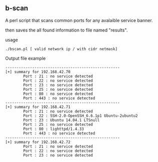 ## b-scan

A perl script that scans common ports for
any avalaible service banner.

then saves the all found information to 
file named "results".

usage

```
./bscan.pl [ valid network ip / with cidr netmask]
```

Output file example

```
---------------------------------------------------
[+] summary for 192.168.42.70
        Port : 21 : no service detected
        Port : 22 : no service detected
        Port : 23 : no service detected
        Port : 25 : no service detected
        Port : 80 : no service detected
        Port : 443 : no service detected
---------------------------------------------------
[+] summary for 192.168.42.71
        Port : 21 : no service detected
        Port : 22 : SSH-2.0-OpenSSH_6.6.1p1 Ubuntu-2ubuntu2
        Port : 23 : Ubuntu 14.04.1 LTSnull
        Port : 25 : no service detected
        Port : 80 : lighttpd/1.4.33
        Port : 443 : no service detected
---------------------------------------------------
[+] summary for 192.168.42.72
        Port : 21 : no service detected
        Port : 22 : no service detected
        Port : 23 : no service detected

```
